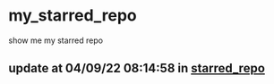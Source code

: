 # my_starred_repo
show me my starred repo

update at 04/09/22 08:14:58 in [starred_repo](./index.html)
---

